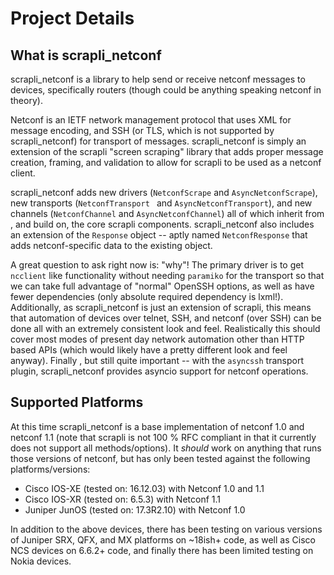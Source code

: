 # Project Details


## What is scrapli_netconf

scrapli_netconf is a library to help send or receive netconf messages to devices, specifically routers (though could
 be anything speaking netconf in theory). 

Netconf is an IETF network management protocol that uses XML for message encoding, and SSH (or TLS, which is not
 supported by scrapli_netconf) for transport of messages. scrapli_netconf is simply an extension of the scrapli
  "screen scraping" library that adds proper message creation, framing, and validation to allow for scrapli to be
   used as a netconf client.

scrapli_netconf adds new drivers (`NetconfScrape` and `AsyncNetconfScrape`), new transports (`NetconfTransport
` and `AsyncNetconfTransport`), and new channels (`NetconfChannel` and `AsyncNetconfChannel`) all of which inherit from
, and build on, the core scrapli components. scrapli_netconf also includes an extension of the `Response` object
 -- aptly named `NetconfResponse` that adds netconf-specific data to the existing object.

A great question to ask right now is: "why"! The primary driver is to get `ncclient` like functionality without
 needing `paramiko` for the transport so that we can take full advantage of "normal" OpenSSH options, as well as have
  fewer dependencies (only absolute required dependency is lxml!). Additionally, as scrapli_netconf is just an
   extension of scrapli, this means that automation of devices over telnet, SSH, and netconf (over SSH) can be done
    all with an extremely consistent look and feel. Realistically this should cover most modes of present day network
     automation other than HTTP based APIs (which would likely have a pretty different look and feel anyway). Finally
     , but still quite important -- with the `asyncssh` transport plugin, scrapli_netconf provides asyncio support
      for netconf operations.


## Supported Platforms

At this time scrapli_netconf is a base implementation of netconf 1.0 and netconf 1.1 (note that scrapli is not 100
% RFC compliant in that it currently does not support all methods/options). It *should* work on anything that runs
 those versions of netconf, but has only been tested against the following platforms/versions:

- Cisco IOS-XE (tested on: 16.12.03) with Netconf 1.0 and 1.1
- Cisco IOS-XR (tested on: 6.5.3) with Netconf 1.1
- Juniper JunOS (tested on: 17.3R2.10) with Netconf 1.0

In addition to the above devices, there has been testing on various versions of Juniper SRX, QFX, and MX platforms on
 ~18ish+ code, as well as Cisco NCS devices on 6.6.2+ code, and finally there has been limited testing on Nokia devices.
